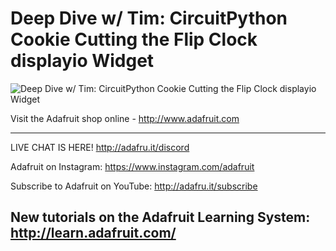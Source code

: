# Deep Dive w/ Tim: CircuitPython Cookie Cutting the Flip Clock displayio Widget

![Deep Dive w/ Tim: CircuitPython Cookie Cutting the Flip Clock displayio Widget](https://i.ytimg.com/vi/0btMy3jpOPk/sddefault.jpg 'Deep Dive w/ Tim: CircuitPython Cookie Cutting the Flip Clock displayio Widget')

Visit the Adafruit shop online - http://www.adafruit.com

-----------------------------------------
LIVE CHAT IS HERE! http://adafru.it/discord

Adafruit on Instagram: https://www.instagram.com/adafruit

Subscribe to Adafruit on YouTube: http://adafru.it/subscribe

New tutorials on the Adafruit Learning System: http://learn.adafruit.com/
-----------------------------------------
